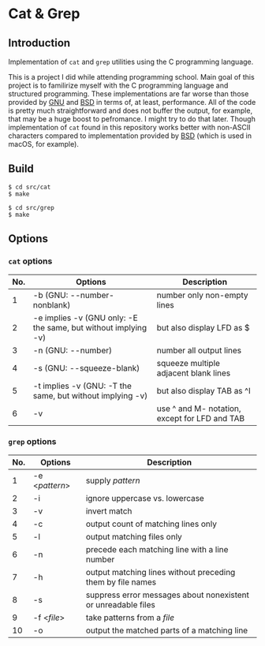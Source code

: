 # Cat & Grep

## Introduction

Implementation of `cat` and `grep` utilities using the C programming language.

This is a project I did while attending programming school. Main goal of this project is to familirize myself with the C programming language and structured programming. These implementations are far worse than those provided by [GNU](https://www.gnu.org/software/grep/) and [BSD](https://cgit.freebsd.org/src/tree/usr.bin/grep/grep.c) in terms of, at least, performance. All of the code is pretty much straightforward and does not buffer the output, for example, that may be a huge boost to pefromance. I might try to do that later. Though implementation of `cat` found in this repository works better with non-ASCII characters compared to implementation provided by [BSD](https://cgit.freebsd.org/src/tree/usr.bin/grep/grep.c) (which is used in macOS, for example).

## Build

```
$ cd src/cat
$ make
```

```
$ cd src/grep
$ make
```

## Options

### `cat` options

| No. | Options | Description |
| ------ | ------ | ------ |
| 1 | -b (GNU: --number-nonblank) | number only non-empty lines |
| 2 | -e implies -v (GNU only: -E the same, but without implying -v) | but also display LFD as $  |
| 3 | -n (GNU: --number) | number all output lines |
| 4 | -s (GNU: --squeeze-blank) | squeeze multiple adjacent blank lines |
| 5 | -t implies -v (GNU: -T the same, but without implying -v) | but also display TAB as ^I  |
| 6 | -v | use ^ and M- notation, except for LFD and TAB  |

### `grep` options

| No. | Options | Description |
| ------ | ------ | ------ |
| 1 | -e <_pattern_> | supply _pattern_ |
| 2 | -i | ignore uppercase vs. lowercase  |
| 3 | -v | invert match |
| 4 | -c | output count of matching lines only |
| 5 | -l | output matching files only  |
| 6 | -n | precede each matching line with a line number |
| 7 | -h | output matching lines without preceding them by file names |
| 8 | -s | suppress error messages about nonexistent or unreadable files |
| 9 | -f <_file_> | take patterns from a _file_ |
| 10 | -o | output the matched parts of a matching line |
